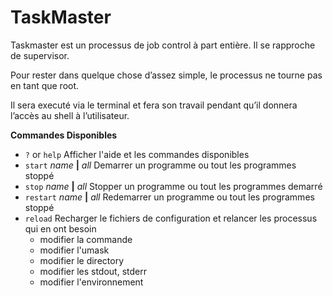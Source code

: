 # TaskMaster
Taskmaster est un processus de job control à part entière. Il se rapproche de supervisor.

Pour rester dans quelque chose d’assez simple, le processus ne  tourne pas en tant que root.

Il sera executé via le terminal et fera son travail pendant qu’il donnera l’accès au shell à l’utilisateur.

**Commandes Disponibles**

* `?` or `help` Afficher l'aide et les commandes disponibles
* `start` *name* **|** *all* Demarrer un programme ou tout les programmes stoppé
* `stop` *name* **|** *all* Stopper un programme ou tout les programmes demarré
* `restart` *name* **|** *all* Redemarrer un programme ou tout les programmes stoppé
* `reload` Recharger le fichiers de configuration et relancer les processus qui en ont besoin
  * modifier la commande
  * modifier l'umask
  * modifier le directory
  * modifier les stdout, stderr
  * modifier l'environnement